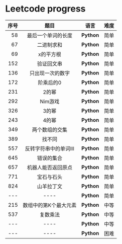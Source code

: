 # Leetcode progress

| 序号 | 题目 | 语言 | 难度 |
|---:|:-----:| -------- | ---------- |
|  58  |最后一个单词的长度|**Python**|简单|
|  67  |  二进制求和          |**Python**|简单|
|  69  |  x的平方根            |**Python**|简单|
| 152  |  验证回文串           |**Python**|简单|
| 136  |  只出现一次的数字            |**Python**|简单|
| 172  |  阶乘后的0            |**Python**|简单|
| 231  |  2的幂           |**Python**|简单|
| 292  |  Nim游戏           |**Python**|简单|
| 326  |  3的幂            |**Python**|简单|
| 243  |  4的幂           |**Python**|简单|
| 349  |  两个数组的交集           |**Python**|简单|
| 389  |  找不同           |**Python**|简单|
| 557  |  反转字符串中的单词III           |**Python**|简单|
| 645  |  错误的集合           |**Python**|简单|
| 657  |  机器人能否返回原点              |**Python**|简单|
| 771  |  宝石与石头           |**Python**|简单|
| 824  |  山羊拉丁文           |**Python**|简单|
|---|----|**Python**|简单|
| 215  | 数组中的第K个最大元素            |**Python**|中等|
| 537  | 复数乘法            |**Python**|中等|
|---|----         |**Python**|中等|
|---|        ----|**Python**|困难|
